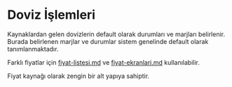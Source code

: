 # Doviz İşlemleri

Kaynaklardan gelen dovizlerin default olarak durumları ve marjları belirlenir.\
Burada belirlenen marjlar ve durumlar sistem genelinde default olarak tanımlanmaktadır.

Farklı fiyatlar için [fiyat-listesi.md](../borsa/fiyat-listesi.md "mention") ve  [fiyat-ekranlari.md](../borsa/fiyat-ekranlari.md "mention") kullanılabilir.

Fiyat kaynağı olarak zengin bir alt yapıya sahiptir.
